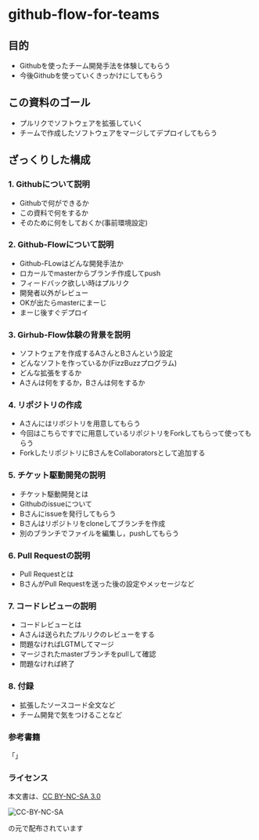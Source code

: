 # github-flow-for-teams

## 目的

  * Githubを使ったチーム開発手法を体験してもらう
  * 今後Githubを使っていくきっかけにしてもらう

## この資料のゴール
  * プルリクでソフトウェアを拡張していく
  * チームで作成したソフトウェアをマージしてデプロイしてもらう

## ざっくりした構成
### 1. Githubについて説明
  * Githubで何ができるか
  * この資料で何をするか
  * そのために何をしておくか(事前環境設定)  
  

### 2. Github-Flowについて説明
  * Github-FLowはどんな開発手法か
  * ロカールでmasterからブランチ作成してpush
  * フィードバック欲しい時はプルリク
  * 開発者以外がレビュー
  * OKが出たらmasterにまーじ
  * まーじ後すぐデプロイ

### 3. Girhub-Flow体験の背景を説明
  * ソフトウェアを作成するAさんとBさんという設定
  * どんなソフトを作っているか(FizzBuzzプログラム)
  * どんな拡張をするか
  * Aさんは何をするか，Bさんは何をするか

### 4. リポジトリの作成
  * Aさんにはリポジトリを用意してもらう
  * 今回はこちらですでに用意しているリポジトリをForkしてもらって使ってもらう
  * ForkしたリポジトリにBさんをCollaboratorsとして追加する
 
### 5. チケット駆動開発の説明
  * チケット駆動開発とは
  * Githubのissueについて
  * Bさんにissueを発行してもらう
  * Bさんはリポジトリをcloneしてブランチを作成
  * 別のブランチでファイルを編集し，pushしてもらう

### 6. Pull Requestの説明
  * Pull Requestとは
  * BさんがPull Requestを送った後の設定やメッセージなど

### 7. コードレビューの説明
  * コードレビューとは
  * Aさんは送られたプルリクのレビューをする
  * 問題なければLGTMしてマージ
  * マージされたmasterブランチをpullして確認
  * 問題なければ終了

### 8. 付録
  * 拡張したソースコード全文など
  * チーム開発で気をつけることなど

### 参考書籍
「」

### ライセンス
本文書は、[CC BY-NC-SA 3.0](https://creativecommons.org/licenses/by-nc-sa/3.0/deed.ja)

![CC-BY-NC-SA](https://licensebuttons.net/l/by-nc-sa/3.0/88x31.png)

の元で配布されています
